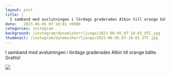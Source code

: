 ```yaml
---
layout: post
title: |
  I samband med avslutningen i lördags graderades Albin till orange bälte
date:   2023-06-05 07:18:01 +0000
categories: instagram
background: /instagram/dynamixherrljunga/2023-06-05_07-18-01_UTC.jpg
thumbnail: /instagram/dynamixherrljunga/2023-06-05_07-18-01_UTC.jpg
---
```

I samband med avslutningen i lördags graderades Albin till orange bälte. Grattis! 



<img src='/www-dynamix-herrljunga/instagram/dynamixherrljunga/2023-06-05_07-18-01_UTC.jpg' class='img-fluid' />
